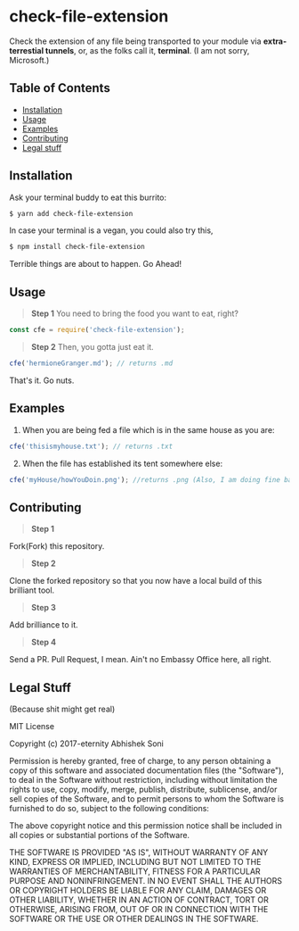 # check-file-extension
Check the extension of any file being transported to your module via **extra-terrestial tunnels**, or, as the folks call it, **terminal**. (I am not sorry, Microsoft.)

## Table of Contents
* [Installation](#installation)
* [Usage](#usage)
* [Examples](#examples)
* [Contributing](#contributing)
* [Legal stuff](#legal-stuff)

## Installation

Ask your terminal buddy to eat this burrito:

```bash
$ yarn add check-file-extension
```

In case your terminal is a vegan, you could also try this,

```bash
$ npm install check-file-extension
```

Terrible things are about to happen. Go Ahead!

## Usage

> **Step 1**
You need to bring the food you want to eat, right?

```js
const cfe = require('check-file-extension');
```

> **Step 2**
Then, you gotta just eat it.

```js
cfe('hermioneGranger.md'); // returns .md
```

That's it. Go nuts.

## Examples 

1. When you are being fed a file which is in the same house as you are:

```js
cfe('thisismyhouse.txt'); // returns .txt
```
2. When the file has established its tent somewhere else:
```js
cfe('myHouse/howYouDoin.png'); //returns .png (Also, I am doing fine baby, How you doin'?)
```

## Contributing

> **Step 1** 

Fork(Fork) this repository.

> **Step 2**

Clone the forked repository so that you now have a local build of this brilliant tool.

> **Step 3**

Add brilliance to it.

> **Step 4**

Send a PR. Pull Request, I mean. Ain't no Embassy Office here, all right.

## Legal Stuff

(Because shit might get real)

MIT License

Copyright (c) 2017-eternity Abhishek Soni

Permission is hereby granted, free of charge, to any person obtaining a copy
of this software and associated documentation files (the "Software"), to deal
in the Software without restriction, including without limitation the rights
to use, copy, modify, merge, publish, distribute, sublicense, and/or sell
copies of the Software, and to permit persons to whom the Software is
furnished to do so, subject to the following conditions:

The above copyright notice and this permission notice shall be included in all
copies or substantial portions of the Software.

THE SOFTWARE IS PROVIDED "AS IS", WITHOUT WARRANTY OF ANY KIND, EXPRESS OR
IMPLIED, INCLUDING BUT NOT LIMITED TO THE WARRANTIES OF MERCHANTABILITY,
FITNESS FOR A PARTICULAR PURPOSE AND NONINFRINGEMENT. IN NO EVENT SHALL THE
AUTHORS OR COPYRIGHT HOLDERS BE LIABLE FOR ANY CLAIM, DAMAGES OR OTHER
LIABILITY, WHETHER IN AN ACTION OF CONTRACT, TORT OR OTHERWISE, ARISING FROM,
OUT OF OR IN CONNECTION WITH THE SOFTWARE OR THE USE OR OTHER DEALINGS IN THE
SOFTWARE.
